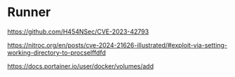 # Runner

https://github.com/H454NSec/CVE-2023-42793

https://nitroc.org/en/posts/cve-2024-21626-illustrated/#exploit-via-setting-working-directory-to-procselffdfd

https://docs.portainer.io/user/docker/volumes/add
